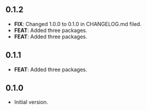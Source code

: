 ## 0.1.2

 - **FIX**: Changed 1.0.0 to 0.1.0 in CHANGELOG.md filed.
 - **FEAT**: Added three packages.
 - **FEAT**: Added three packages.

## 0.1.1

 - **FEAT**: Added three packages.

## 0.1.0

- Initial version.
